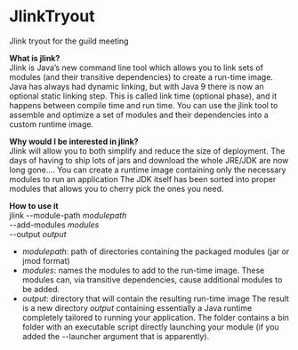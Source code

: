 # JlinkTryout
Jlink tryout for the guild meeting



**What is jlink?**  
Jlink is Java’s new command line tool which allows you to link sets of modules (and their transitive dependencies) 
to create a run-time image. Java has always had dynamic linking, but with Java 9 there is now an optional static linking step. 
This is called link time (optional phase), and it happens between compile time and run time.
You can use the jlink tool to assemble and optimize a set of modules and their dependencies into a custom runtime image.

**Why would I be interested in jlink?**  
Jlink will allow you to both simplify and reduce the size of deployment. 
The days of having  to ship lots of jars and download the whole JRE/JDK are now long gone….
You can create a runtime image containing only the necessary modules to run an application
The JDK itself has been sorted into proper modules that allows you to cherry pick the ones you need.

**How to use it**  
jlink --module-path $modulepath$  
      --add-modules $modules$  
      --output      $output$  
* $modulepath$: path of directories containing the packaged modules (jar or jmod format)  
* $modules$: names the modules to add to the run-time image. These modules can, via transitive dependencies, cause additional modules to be added.
* $output$: directory that will contain the resulting run-time image
The result is a new directory $output$ containing essentially a Java runtime completely tailored to running your application. 
The folder contains a bin folder with an executable script directly launching your module (if you added the --launcher argument that is apparently).